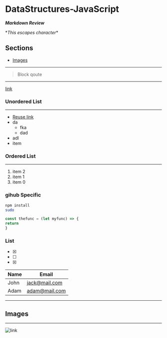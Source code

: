 # DataStructures-JavaScript 

<!---
bold ialic 
-->
***Markdown Review*** 

\**This escapes character*\*

## Sections
- [Images](#images)

---
> Block qoute

---


<!-- samhing can b done wih image -->
[link](google.com "hover name")

[google.com]: (https://www.google.com/webhp?hl=en&sa=X&ved=0ahUKEwjFlO6awYrwAhUihOAKHcJgBHgQPAgI) 


### Unordered List
---
* [Reuse link][google.com]
* da
  * fka
  * dad
* adl
* item


### Ordered List
---
1. item 2
2. item 1
3. item 0

<!-- you can specify language -->
### gihub Specific 

```bash
npm install
sudo

```
```javascript
const thefunc = (let myfunc) => {
return 
}
```



### List
* [x]
* [ ]
* [x] 





| Name | Email |
| ---- | ----- |
| John | jack@mail.com |
| Adam | adam@mail.com |


---

## Images
---
![link](https://media.giphy.com/media/Q8t3Mfn7TX7gD6l35d/giphy.gif)

